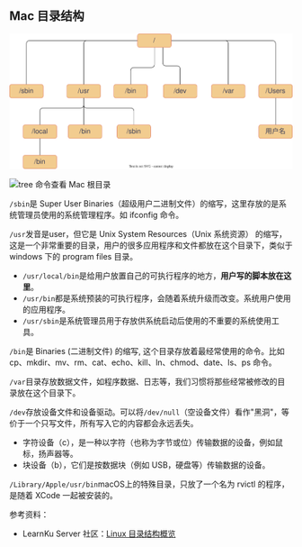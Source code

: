 ## Mac 目录结构

![Mac 目录结构](https://raw.githubusercontent.com/yeshiqing/diagrams/main/simple/mac-directory-structure.svg)

![tree 命令查看 Mac 根目录](https://wx4.sinaimg.cn/mw690/6cdfff77gy1h47rkzle9kj207e08yaai.jpg)

<!-- tree -L 3 -d -I "Applications|Library|Users|System|Volumes|cores|opt|share|lib|libexec|fd|etc|Caskroom|Cellar|Frameworks|Homebrew|Watchdata|include|authserver|iRATBW.mlmodelc|standalone|tmp|tftpboot|private|home" -->

`/sbin`是 Super User Binaries（超级用户二进制文件）的缩写，这里存放的是系统管理员使用的系统管理程序。如 ifconfig 命令。

`/usr`发音是user，但它是 Unix System Resources（Unix 系统资源） 的缩写，这是一个非常重要的目录，用户的很多应用程序和文件都放在这个目录下，类似于 windows 下的 program files 目录。

- `/usr/local/bin`是给用户放置自己的可执行程序的地方，**用户写的脚本放在这里**。
- `/usr/bin`都是系统预装的可执行程序，会随着系统升级而改变。系统用户使用的应用程序。
- `/usr/sbin`是系统管理员用于存放供系统启动后使用的不重要的系统使用工具。

`/bin`是 Binaries (二进制文件) 的缩写, 这个目录存放着最经常使用的命令。比如 cp、mkdir、mv、rm、cat、echo、kill、ln、chmod、date、ls、ps 命令。

`/var`目录存放数据文件，如程序数据、日志等，我们习惯将那些经常被修改的目录放在这个目录下。

`/dev`存放设备文件和设备驱动。可以将`/dev/null`（空设备文件）看作"黑洞"，等价于一个只写文件，所有写入它的内容都会永远丢失。

- 字符设备（c），是一种以字符（也称为字节或位）传输数据的设备，例如鼠标，扬声器等。
- 块设备（b），它们是按数据块（例如 USB，硬盘等）传输数据的设备。

`/Library/Apple/usr/bin`macOS上的特殊目录，只放了一个名为 rvictl 的程序，是随着 XCode 一起被安装的。

参考资料：

- LearnKu Server 社区：[Linux 目录结构概览](https://learnku.com/server/wikis/36491)
